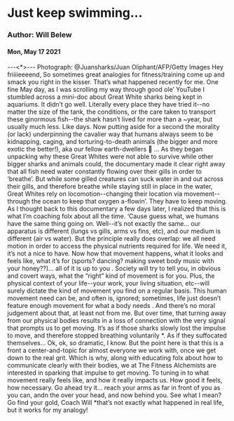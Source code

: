 # Just keep swimming...
### Author: Will Belew
#### Mon, May 17 2021
---<*>---
                Photograph: @Juansharks/Juan Oliphant/AFP/Getty Images         Hey friiiieeeend,  So sometimes great analogies for fitness/training come up and smack you right in the kisser. That’s what happened recently for me. One fine May day, as I was scrolling my way through good ole’ YouTube I stumbled across a mini-doc about Great White sharks being kept in aquariums.  It didn’t go well. Literally every place they have tried it--no matter the size of the tank, the conditions, or the care taken to transport these ginormous fish--the shark hasn’t lived for more than a ~year, but usually much less.  Like days. Now putting aside for a second the morality (or lack) underpinning the cavalier way that humans always seem to be kidnapping, caging, and torturing-to-death animals (the bigger and more exotic the better!), aka our fellow earth-dwellers 🤬 … As they began unpacking why these Great Whites were not able to survive while other bigger sharks and animals could, the documentary made it clear right away that all fish need water constantly flowing over their gills in order to ‘breathe’. But while some gilled creatures can suck water in and out across their gills, and therefore breathe while staying still in place in the water, Great Whites rely on locomotion--changing their location via movement--through the ocean to keep that oxygen a-flowin’. They have to keep moving. As I thought back to this documentary a few days later, I realized that this is what I’m coaching folx about all the time. ‘Cause guess what, we humans have the same thing going on. Well--it’s not exactly the same… our apparatus is different (lungs vs gills, arms vs fins, etc), and our medium is different (air vs water).  But the principle really does overlap: we all need motion in order to access the physical nutrients required for life. We need it, it’s not a nice to have. Now how that movement happens, what it looks and feels like, what it’s for (sports? dancing? making sweet body music with your honey??)...  all of it is up to you . Society will try to tell you, in obvious and covert ways, what the “right” kind of movement is for you. Plus, the physical context of your life--your work, your living situation, etc--will surely dictate the kind of movement you find on a regular basis. This human movement need  can  be, and often is, ignored;  sometimes, life just doesn’t feature enough movement for what a body needs . And there’s no moral judgement about that, at least not from me.  But over time, that turning away from our physical bodies results in a loss of connection with the very signal that prompts us to get moving. It’s as if those sharks slowly lost the impulse to move, and therefore stopped breathing  voluntarily *. As if they suffocated themselves... Ok, ok, so dramatic, I know. But the point here is that this is a front a center-and-topic for almost everyone we work with, once we get down to the real grit.  Which is why, along with educating folx about how to communicate clearly with their bodies, we at The Fitness Alchemists are interested in sparking that impulse to get moving. To tuning in to what movement really feels like, and how it really impacts us. How good it feels, how necessary. Go ahead try it… reach your arms as far in front of you as you can, andn the over your head,  and now behind you.    See what I mean?  Go find your gold,  Coach Will *that’s not exactly what happened in real life, but it works for my analogy!
                        